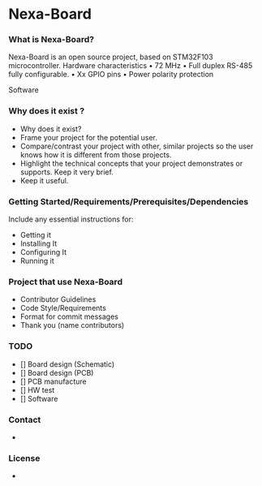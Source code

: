 # Nexa-Board

### What is Nexa-Board?
Nexa-Board is an open source project, based on STM32F103 microcontroller.
Hardware characteristics
•	72 MHz
•	Full duplex RS-485 fully configurable.
•	Xx GPIO pins
•	Power polarity protection

Software

### Why does it exist ?
- Why does it exist?
- Frame your project for the potential user. 
- Compare/contrast your project with other, similar projects so the user knows how it is different from those projects.
- Highlight the technical concepts that your project demonstrates or supports. Keep it very brief.
- Keep it useful.

### Getting Started/Requirements/Prerequisites/Dependencies
Include any essential instructions for:
- Getting it
- Installing It
- Configuring It
- Running it

### Project that use Nexa-Board
- Contributor Guidelines
- Code Style/Requirements
- Format for commit messages
- Thank you (name contributors)

### TODO
- [] Board design (Schematic)
- [] Board design (PCB)
- [] PCB manufacture
- [] HW test
- [] Software

### Contact
- 

### License
-
